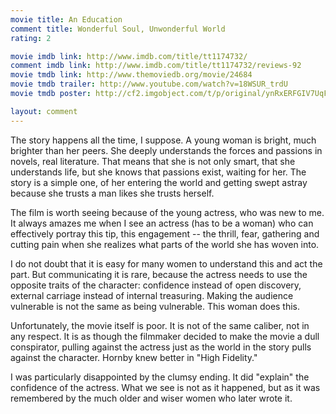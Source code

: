 ```yaml
---
movie title: An Education
comment title: Wonderful Soul, Unwonderful World
rating: 2

movie imdb link: http://www.imdb.com/title/tt1174732/
comment imdb link: http://www.imdb.com/title/tt1174732/reviews-92
movie tmdb link: http://www.themoviedb.org/movie/24684
movie tmdb trailer: http://www.youtube.com/watch?v=18WSUR_trdU
movie tmdb poster: http://cf2.imgobject.com/t/p/original/ynRxERFGIV7UqFMsB2sqcLfmeut.jpg

layout: comment
---
```


The story happens all the time, I suppose. A young woman is bright, much brighter than her peers. She deeply understands the forces and passions in novels, real literature. That means that she is not only smart, that she understands life, but she knows that passions exist, waiting for her. The story is a simple one, of her entering the world and getting swept astray because she trusts a man likes she trusts herself.

The film is worth seeing because of the young actress, who was new to me. It always amazes me when I see an actress (has to be a woman) who can effectively portray this tip, this engagement -- the thrill, fear, gathering and cutting pain when she realizes what parts of the world she has woven into.

I do not doubt that it is easy for many women to understand this and act the part. But communicating it is rare, because the actress needs to use the opposite traits of the character: confidence instead of open discovery, external carriage instead of internal treasuring. Making the audience vulnerable is not the same as being vulnerable. This woman does this.

Unfortunately, the movie itself is poor. It is not of the same caliber, not in any respect. It is as though the filmmaker decided to make the movie a dull conspirator, pulling against the actress just as the world in the story pulls against the character. Hornby knew better in "High Fidelity."

I was particularly disappointed by the clumsy ending. It did "explain" the confidence of the actress. What we see is not as it happened, but as it was remembered by the much older and wiser women who later wrote it.